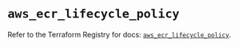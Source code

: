 # `aws_ecr_lifecycle_policy`

Refer to the Terraform Registry for docs: [`aws_ecr_lifecycle_policy`](https://registry.terraform.io/providers/hashicorp/aws/4.67.0/docs/resources/ecr_lifecycle_policy).
